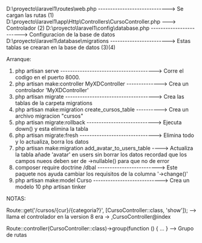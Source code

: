 D:\proyecto\laravel1\routes\web.php -----------------------------> Se cargan las rutas (1)
D:\proyecto\laravel1\app\Http\Controllers\CursoController.php ---> Controlador (2)
D:\proyecto\laravel1\config\database.php ------------------------> Configuracion de la base de datos
D:\proyecto\laravel1\database\migrations ------------------------> Estas tablas se crearan en la base de datos (3)(4)

Arranque:

1. php artisan serve ---------------------------------------> Corre el codigo en el puerto 8000.
2. php artisan make:controller MyXDController --------------> Crea un controlador 'MyXDController'
3. php artisan migrate -------------------------------------> Crea las tablas de la carpeta migrations
4. php artisan make:migration create_cursos_table ----------> Crea un archivo migracion "cursos"
5. php artisan migrate:rollback ----------------------------> Ejecuta down() y esta elimina la tabla
6. php artisan migrate:fresh -------------------------------> Elimina todo y lo actualiza, borra los datos
7. php artisan make:migration add_avatar_to_users_table ----> Actualiza la tabla añade 'avatar' en users sin borrar los datos recordad que los campos nueos deben ser de ->nullable() para que no de error
8. composer require doctrine /dbal -------------------------> Este paquete nos ayuda cambiar los requisitos de la columna '->change()'
9. php artisan make:model Curso ----------------------------> Crea un modelo
   10 php artisan tinker

NOTAS:

Route::get('/cursos/{cur}/{categoria?}', [CursoController::class, 'show']); --> llama el controlador en la version 8 era -> ,CursoController@index

Route::controller(CursoController::class)->group(function () { ... } --> Grupo de rutas
